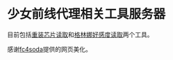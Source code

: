 # 少女前线代理相关工具服务器

目前包括[重装芯片读取](http://gf.xuanxuan.tech:8080/chip)和[格林娜好感度读取](http://gf.xuanxuan.tech:8080/kalinna)两个工具。

感谢[fc4soda](https://github.com/fc4soda)提供的网页美化。